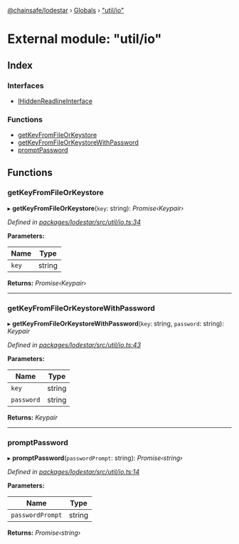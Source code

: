 [@chainsafe/lodestar](../README.md) › [Globals](../globals.md) › ["util/io"](_util_io_.md)

# External module: "util/io"

## Index

### Interfaces

* [IHiddenReadlineInterface](../interfaces/_util_io_.ihiddenreadlineinterface.md)

### Functions

* [getKeyFromFileOrKeystore](_util_io_.md#getkeyfromfileorkeystore)
* [getKeyFromFileOrKeystoreWithPassword](_util_io_.md#getkeyfromfileorkeystorewithpassword)
* [promptPassword](_util_io_.md#promptpassword)

## Functions

###  getKeyFromFileOrKeystore

▸ **getKeyFromFileOrKeystore**(`key`: string): *Promise‹Keypair›*

*Defined in [packages/lodestar/src/util/io.ts:34](https://github.com/ChainSafe/lodestar/blob/9eb50dc78/packages/lodestar/src/util/io.ts#L34)*

**Parameters:**

Name | Type |
------ | ------ |
`key` | string |

**Returns:** *Promise‹Keypair›*

___

###  getKeyFromFileOrKeystoreWithPassword

▸ **getKeyFromFileOrKeystoreWithPassword**(`key`: string, `password`: string): *Keypair*

*Defined in [packages/lodestar/src/util/io.ts:43](https://github.com/ChainSafe/lodestar/blob/9eb50dc78/packages/lodestar/src/util/io.ts#L43)*

**Parameters:**

Name | Type |
------ | ------ |
`key` | string |
`password` | string |

**Returns:** *Keypair*

___

###  promptPassword

▸ **promptPassword**(`passwordPrompt`: string): *Promise‹string›*

*Defined in [packages/lodestar/src/util/io.ts:14](https://github.com/ChainSafe/lodestar/blob/9eb50dc78/packages/lodestar/src/util/io.ts#L14)*

**Parameters:**

Name | Type |
------ | ------ |
`passwordPrompt` | string |

**Returns:** *Promise‹string›*
